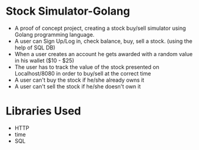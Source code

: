 # Stock Simulator-Golang
 + A proof of concept project, creating a stock buy/sell simulator using Golang programming language.
 + A user can Sign Up/Log in, check balance, buy, sell a stock. (using the help of SQL DB)
 + When a user creates an account he gets awarded with a random value in his wallet ($10 - $25)
 + The user has to track the value of the stock presented on Localhost/8080 in order to buy/sell at the correct time
 + A user can't buy the stock if he/she already owns it
 + A user can't sell the stock if he/she doesn't own it

 # Libraries Used
 + HTTP
 + time
 + SQL
